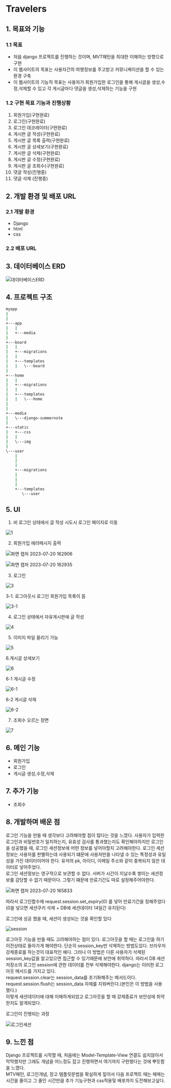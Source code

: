 # Travelers

## 1. 목표와 기능

### 1.1 목표
- 처음 django 프로젝트를 진행하는 것이며, MVT패턴을 최대한 이해하는 방향으로 구현
- 이 웹사이트의 목표는 사용자간의 여행정보를 주고받고 커뮤니케이션을 할 수 있는 환경 구축
- 이 웹사이트의 기능적 목표는 사용자가 회원가입한 로그인을 통해 게시글을 생성,수정,삭제할 수 있고 각 게시글마다 댓글을 생성,삭제하는 기능을 구현

### 1.2 구현 목표 기능과 진행상황

1. 회원가입(구현완료)
2. 로그인(구현완료)
3. 로그인 데코레이터(구현완료)
4. 게시판 글 작성(구현완료)
5. 게시판 글 목록 출력(구현완료)
6. 게시판 글 상세보기(구현완료)
7. 게시판 글 삭제(구현완료)
8. 게시판 글 수정(구현완료)
9. 게시판 글 조회수(구현완료)
10. 댓글 작성(진행중)
11. 댓글 삭제 (진행중)

## 2. 개발 환경 및 배포 URL
### 2.1 개발 환경
- Django
- html
- css

### 2.2 배포 URL

## 3. 데이터베이스 ERD


![데이터베이스ERD](https://github.com/k2h2j3/Orme_djangoproject/assets/74819625/95091afb-3194-4093-955a-735381fdd837)


## 4. 프로젝트 구조

```bash
myapp
|
|
+---app
|   |
|   +---media
|
+---board
|   |
|   +---migrations
|   |
|   +---templates
|   |   \---board
|
+---home
|   |
|   +---migrations
|   |
|   +---templates
|   |   \---home
|   
|
+---media
|   \---django-summernote
|
+---static
|   +---css
|   |
|   \---img
|
\---user
    |   
    |         
    |
    +---migrations
    |   
    |       
    |
    +---templates
       \---user
```

## 5. UI

1. 비 로그인 상태에서 글 작성 시도시 로그인 페이지로 이동

   
![1](https://github.com/k2h2j3/Orme_djangoproject/assets/74819625/03409500-339f-4226-8d08-ad472433f62f)


2. 회원가입 에러메시지 출력

   
![화면 캡처 2023-07-20 162906](https://github.com/k2h2j3/Orme_djangoproject/assets/74819625/ac356f45-5a5b-4613-a21b-acc6cf8564d3)




![화면 캡처 2023-07-20 162935](https://github.com/k2h2j3/Orme_djangoproject/assets/74819625/8534b88c-7532-4b2e-9cfb-1b4d8df47e83)




3. 로그인


![3](https://github.com/k2h2j3/Orme_djangoproject/assets/74819625/08e446e2-8e05-40f4-a5fb-28b286fb8ac9)


3-1. 로그아웃시 로그인 회원가입 목록이 뜸


![3-1](https://github.com/k2h2j3/Orme_djangoproject/assets/74819625/e906ffd0-270e-45cb-979c-32429a346612)


4. 로그인 상태에서 자유게시판에 글 작성


![4](https://github.com/k2h2j3/Orme_djangoproject/assets/74819625/d767ed6b-27af-49f5-b90f-6e446aed39dd)


5. 이미지 파일 올리기 가능


![5](https://github.com/k2h2j3/Orme_djangoproject/assets/74819625/ed212b2f-5968-43f5-9c58-ba304fde8650)


6.게시글 상세보기


![6](https://github.com/k2h2j3/Orme_djangoproject/assets/74819625/d9644af4-f227-4917-bf72-150fb09d8b76)


6-1 게시글 수정


![6-1](https://github.com/k2h2j3/Orme_djangoproject/assets/74819625/256dce40-9b68-4def-8903-bc6d4057b8c2)


6-2  게시글 삭제


![6-2](https://github.com/k2h2j3/Orme_djangoproject/assets/74819625/43d4dacf-1f92-4c19-9d80-fb25578f1e21)


7. 조회수 오르는 장면


![7](https://github.com/k2h2j3/Orme_djangoproject/assets/74819625/e7e90977-7a1c-4903-841f-5be3f24966a4)



## 6. 메인 기능
- 회원가입
- 로그인
- 게시글 생성,수정,삭제

## 7. 추가 기능
- 조회수

## 8. 개발하며 배운 점

로그인 기능을 만들 때 생각보다 고려해야할 점이 많다는 것을 느꼈다. 사용자가 입력한 로그인과 비밀번호가 일치하는지, 유효성 검사를 통과했는지도 확인해야하지만 로그인을 성공했을 때, 로그인 세션정보에 어떤 정보를 넣어야할지 고려해야한다. 로그인 세션 정보는 사용자를 판별하는데 사용되기 떄문에 사용자만을 나타낼 수 있는 특정성과 유일성을 가진 데이터이어야 한다. 유저의 pk, 아이디, 이메일 주소와 같이 중복되지 않은 데이터로 넣어주었다.<br>
로그인 세션정보는 영구적으로 보관할 수 없다. 서버가 시간이 지날수록 쌓이는 세션정보를 감당할 수 없기 때문이다. 그렇기 떄문에 만료기간도 따로 설정해주어야한다. <br>


![화면 캡처 2023-07-20 165833](https://github.com/k2h2j3/Orme_djangoproject/assets/74819625/e35cef94-62e4-47f6-9841-e1d9ee169f1a)


따라서 로그인함수에 request.session.set_expiry(0) 를 넣어 만료기간을 정해주었다(0을 넣으면 세션쿠키 삭제 + DB에 세션데이터 14일간 유지된다)<br>

로그인에 성공 했을 때, 세션이 생성되는 것을 확인할 있다


![session](https://github.com/k2h2j3/Orme_djangoproject/assets/74819625/28a655cf-b4da-408e-9ea7-42dd38eef745)


로그아웃 기능을 만들 때도 고려해야하는 점이 있다. 로그아웃을 할 때는 로그인을 하기 이전상태로 돌아가게 해야한다. 단순히 session_key만 삭제하는 방법도있다. 브라우저 강제종료를 하는것이 대표적인 예다. 그러나 이 방법은 다른 사용자가 삭제된 session_key값을 알고있으면 접근할 수 있기때문에 보안에 취약하다. 따라서 DB 세션 저장소의 로그인 session에 관한 데이터를 전부 삭제해야한다. django는 이러한 로그아웃 메서드를 가지고 있다.<br>
request.session.clear는 session_data를 초기화해주는 메서드이다.<br>
request.session.flush는 session_data 자체를 지워버린다.(본인은 이 방법을 사용했다.)<br>
이렇게 세션데이터에 대해 이해하게되었고 로그아웃을 할 때 강제종료가 보안성에 취약한지도 알게되었다.

로그인이 진행되는 과정


![로그인세션](https://github.com/k2h2j3/Orme_djangoproject/assets/74819625/4c682183-92d4-4585-ade9-fc36b01348b7)


## 9. 느낀 점

Django 프로젝트를 시작할 때, 처음에는 Model-Template-View 연결도 쉽지않아서 막막했지만 그래도 개념을 어느정도 잡고 진행하면서 여기까지 구현했다는 것에 뿌듯함을 느꼈다. <br>
MTV패턴, 로그인개념, 장고 템플릿문법을 확실하게 짚어서 다음 프로젝트 때는 헤매는 시간을 줄이고 그 줄인 시간만큼 추가 기능구현과 css적용및 배포까지 도전해보고싶다.





